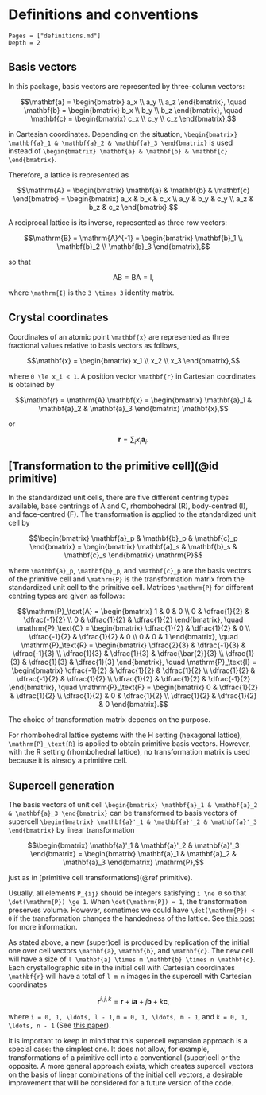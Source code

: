 # Definitions and conventions

```@contents
Pages = ["definitions.md"]
Depth = 2
```

## Basis vectors

In this package, basis vectors are represented by three-column vectors:

```math
\mathbf{a} = \begin{bmatrix}
    a_x \\
    a_y \\
    a_z
\end{bmatrix},
\quad
\mathbf{b} = \begin{bmatrix}
    b_x \\
    b_y \\
    b_z
\end{bmatrix},
\quad
\mathbf{c} = \begin{bmatrix}
    c_x \\
    c_y \\
    c_z
\end{bmatrix},
```

in Cartesian coordinates. Depending on the situation,
``\begin{bmatrix} \mathbf{a}_1 & \mathbf{a}_2 & \mathbf{a}_3 \end{bmatrix}``
is used instead of
``\begin{bmatrix} \mathbf{a} & \mathbf{b} & \mathbf{c} \end{bmatrix}``.

Therefore, a lattice is represented as

```math
\mathrm{A} =
\begin{bmatrix} \mathbf{a} & \mathbf{b} & \mathbf{c} \end{bmatrix} =
\begin{bmatrix}
    a_x & b_x & c_x \\
    a_y & b_y & c_y \\
    a_z & b_z & c_z
\end{bmatrix}.
```

A reciprocal lattice is its inverse, represented as three row vectors:

```math
\mathrm{B} =
\mathrm{A}^{-1} =
\begin{bmatrix}
    \mathbf{b}_1 \\
    \mathbf{b}_2 \\
    \mathbf{b}_3
\end{bmatrix},
```

so that

```math
\mathrm{A} \mathrm{B} = \mathrm{B} \mathrm{A} = \mathrm{I},
```

where ``\mathrm{I}`` is the ``3 \times 3`` identity matrix.

## Crystal coordinates

Coordinates of an atomic point ``\mathbf{x}`` are represented
as three fractional values relative to basis vectors as follows,

```math
\mathbf{x} = \begin{bmatrix}
    x_1 \\
    x_2 \\
    x_3
\end{bmatrix},
```

where ``0 \le x_i < 1``. A position vector ``\mathbf{r}`` in
Cartesian coordinates is obtained by

```math
\mathbf{r} = \mathrm{A} \mathbf{x} = \begin{bmatrix} \mathbf{a}_1 & \mathbf{a}_2 & \mathbf{a}_3 \end{bmatrix} \mathbf{x},
```

or

```math
\mathbf{r} = \sum_i x_i \mathbf{a}_i.
```

## [Transformation to the primitive cell](@id primitive)

In the standardized unit cells, there are five different centring
types available, base centrings of A and C, rhombohedral (R), body-centred (I),
and face-centred (F). The transformation is applied to the
standardized unit cell by

```math
\begin{bmatrix} \mathbf{a}_p & \mathbf{b}_p & \mathbf{c}_p \end{bmatrix} =
\begin{bmatrix} \mathbf{a}_s & \mathbf{b}_s & \mathbf{c}_s \end{bmatrix}
\mathrm{P}
```

where ``\mathbf{a}_p``, ``\mathbf{b}_p``, and ``\mathbf{c}_p``
are the basis vectors of the primitive cell and ``\mathrm{P}`` is the
transformation matrix from the standardized unit cell to the primitive
cell. Matrices ``\mathrm{P}`` for different centring types are given as follows:

```math
\mathrm{P}_\text{A} = \begin{bmatrix}
    1 & 0 & 0 \\
    0 & \dfrac{1}{2} & \dfrac{-1}{2} \\
    0 & \dfrac{1}{2} & \dfrac{1}{2}
\end{bmatrix},
\quad
\mathrm{P}_\text{C} = \begin{bmatrix}
    \dfrac{1}{2} & \dfrac{1}{2} & 0 \\
    \dfrac{-1}{2} & \dfrac{1}{2} & 0 \\
    0 & 0 & 1
\end{bmatrix},
\quad
\mathrm{P}_\text{R} = \begin{bmatrix}
    \dfrac{2}{3} & \dfrac{-1}{3} & \dfrac{-1}{3} \\
    \dfrac{1}{3} & \dfrac{1}{3} & \dfrac{\bar{2}}{3} \\
    \dfrac{1}{3} & \dfrac{1}{3} & \dfrac{1}{3}
\end{bmatrix},
\quad
\mathrm{P}_\text{I} = \begin{bmatrix}
    \dfrac{-1}{2} & \dfrac{1}{2} & \dfrac{1}{2} \\
    \dfrac{1}{2} & \dfrac{-1}{2} & \dfrac{1}{2} \\
    \dfrac{1}{2} & \dfrac{1}{2} & \dfrac{-1}{2}
\end{bmatrix},
\quad
\mathrm{P}_\text{F} = \begin{bmatrix}
    0 & \dfrac{1}{2} & \dfrac{1}{2} \\
    \dfrac{1}{2} & 0 & \dfrac{1}{2} \\
    \dfrac{1}{2} & \dfrac{1}{2} & 0
\end{bmatrix}.
```

The choice of transformation matrix depends on the purpose.

For rhombohedral lattice systems with the H setting (hexagonal lattice),
``\mathrm{P}_\text{R}`` is applied to obtain
primitive basis vectors. However, with the R setting (rhombohedral lattice),
no transformation matrix is used because it is already a primitive cell.

## Supercell generation

The basis vectors of unit cell
``\begin{bmatrix} \mathbf{a}_1 & \mathbf{a}_2 & \mathbf{a}_3 \end{bmatrix}``
can be transformed to basis vectors of supercell
``\begin{bmatrix} \mathbf{a}'_1 & \mathbf{a}'_2 & \mathbf{a}'_3 \end{bmatrix}``
by linear transformation

```math
\begin{bmatrix} \mathbf{a}'_1 & \mathbf{a}'_2 & \mathbf{a}'_3 \end{bmatrix} =
\begin{bmatrix} \mathbf{a}_1 & \mathbf{a}_2 & \mathbf{a}_3 \end{bmatrix}
\mathrm{P},
```

just as in [primitive cell transformations](@ref primitive).

Usually, all elements ``P_{ij}`` should be integers satisfying ``i \ne 0``
so that ``\det(\mathrm{P}) \ge 1``.
When ``\det(\mathrm{P}) = 1``, the transformation preserves volume.
However, sometimes we could have ``\det(\mathrm{P}) < 0`` if the transformation
changes the handedness of the lattice.
See [this post](https://gitlab.com/ase/ase/-/issues/938) for more information.

As stated above, a new (super)cell is produced by replication of the initial one over
cell vectors ``\mathbf{a}``, ``\mathbf{b}``, and ``\mathbf{c}``.
The new cell will have a size of
``l \mathbf{a} \times m \mathbf{b} \times n \mathbf{c}``.
Each crystallographic site in the initial cell with Cartesian
coordinates ``\mathbf{r}`` will have a total of ``l m n``
images in the supercell with Cartesian coordinates

```math
\mathbf{r}^{i, j, k} = \mathbf{r} + i \mathbf{a} + j \mathbf{b} + k \mathbf{c},
```

where ``i = 0, 1, \ldots, l - 1``, ``m = 0, 1, \ldots, m - 1``,
and ``k = 0, 1, \ldots, n - 1``
(See [this paper](https://jcheminf.biomedcentral.com/articles/10.1186/s13321-016-0129-3)).

It is important to keep in mind that this supercell expansion approach
is a special case: the simplest one.
It does not allow, for example, transformations of a primitive cell into a
conventional (super)cell or the opposite. A more general approach exists, which
creates supercell vectors on the basis of linear combinations of the initial cell vectors,
a desirable improvement that will be considered for a future version of the code.
